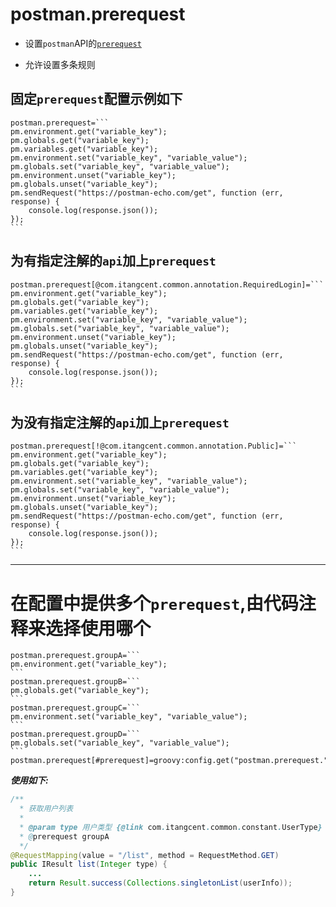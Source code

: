 # postman.prerequest

- 设置`postman`API的[`prerequest`](https://learning.postman.com/docs/postman/scripts/pre-request-scripts)

- 允许设置多条规则

## 固定`prerequest`配置示例如下

``````
postman.prerequest=```
pm.environment.get("variable_key");
pm.globals.get("variable_key");
pm.variables.get("variable_key");
pm.environment.set("variable_key", "variable_value");
pm.globals.set("variable_key", "variable_value");
pm.environment.unset("variable_key");
pm.globals.unset("variable_key");
pm.sendRequest("https://postman-echo.com/get", function (err, response) {
    console.log(response.json());
});
```
``````

## 为有指定注解的`api`加上`prerequest`

``````
postman.prerequest[@com.itangcent.common.annotation.RequiredLogin]=```
pm.environment.get("variable_key");
pm.globals.get("variable_key");
pm.variables.get("variable_key");
pm.environment.set("variable_key", "variable_value");
pm.globals.set("variable_key", "variable_value");
pm.environment.unset("variable_key");
pm.globals.unset("variable_key");
pm.sendRequest("https://postman-echo.com/get", function (err, response) {
    console.log(response.json());
});
```
``````

## 为没有指定注解的`api`加上`prerequest`

``````
postman.prerequest[!@com.itangcent.common.annotation.Public]=```
pm.environment.get("variable_key");
pm.globals.get("variable_key");
pm.variables.get("variable_key");
pm.environment.set("variable_key", "variable_value");
pm.globals.set("variable_key", "variable_value");
pm.environment.unset("variable_key");
pm.globals.unset("variable_key");
pm.sendRequest("https://postman-echo.com/get", function (err, response) {
    console.log(response.json());
});
```
``````


---


# 在配置中提供多个`prerequest`,由代码注释来选择使用哪个

``````
postman.prerequest.groupA=```
pm.environment.get("variable_key");
```
postman.prerequest.groupB=```
pm.globals.get("variable_key");
```
postman.prerequest.groupC=```
pm.environment.set("variable_key", "variable_value");
```
postman.prerequest.groupD=```
pm.globals.set("variable_key", "variable_value");
```
postman.prerequest[#prerequest]=groovy:config.get("postman.prerequest."+it.doc("prerequest"))
``````

***使用如下:***

```java
/**
  * 获取用户列表
  *
  * @param type 用户类型 {@link com.itangcent.common.constant.UserType}
  * @prerequest groupA
  */
@RequestMapping(value = "/list", method = RequestMethod.GET)
public IResult list(Integer type) {
    ...
    return Result.success(Collections.singletonList(userInfo));
}
```